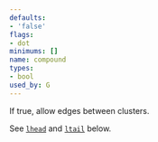 ```yaml
---
defaults:
- 'false'
flags:
- dot
minimums: []
name: compound
types:
- bool
used_by: G
---
```

If true, allow edges between clusters.

See [`lhead`](#d:lhead) and [`ltail`](#d:ltail) below.
